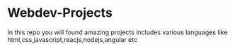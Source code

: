 # Webdev-Projects
In this repo you will found amazing projects includes various 
languages like html,css,javascript,reacjs,nodejs,angular etc
